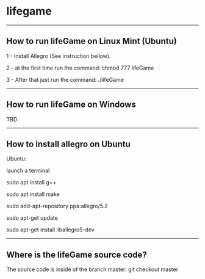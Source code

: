 # lifegame

--------------------------------------------
How to run lifeGame on Linux Mint (Ubuntu)
--------------------------------------------

1 - Install Allegro (See instruction bellow).

2 - at the first time run the command:
    chmod 777 lifeGame

3 - After that just run the command:
    ./lifeGame

--------------------------------------------
How to run lifeGame on Windows
--------------------------------------------

TBD

--------------------------------------------
How to install allegro on Ubuntu
--------------------------------------------

Ubuntu:

launch a terminal

sudo apt install g++

sudo apt install make

sudo add-apt-repository ppa:allegro/5.2

sudo apt-get update

sudo apt-get install liballegro5-dev


--------------------------------------------
Where is the lifeGame source code?
--------------------------------------------

The source code is inside of the branch master:
    git checkout master
